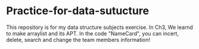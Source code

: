 # Practice-for-data-sutucture
This repository is for my data structure subjects exercise.
In Ch3, We learnd to make arraylist and its APT.
In the code "NameCard", you can incert, delete, search and change the team members information! 
